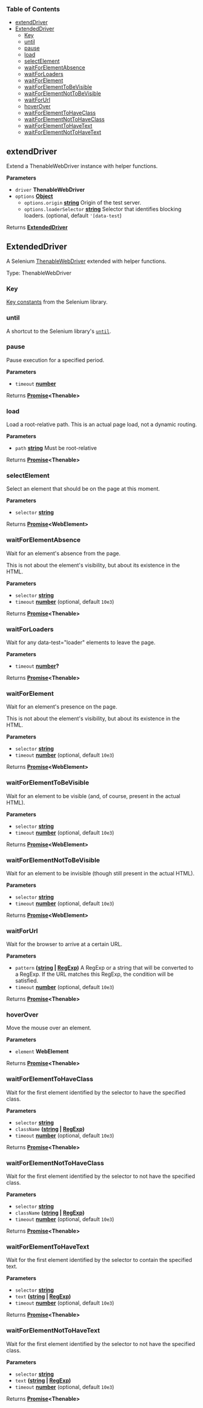 <!-- Generated by documentation.js. Update this documentation by updating the source code. -->

### Table of Contents

-   [extendDriver](#extenddriver)
-   [ExtendedDriver](#extendeddriver)
    -   [Key](#key)
    -   [until](#until)
    -   [pause](#pause)
    -   [load](#load)
    -   [selectElement](#selectelement)
    -   [waitForElementAbsence](#waitforelementabsence)
    -   [waitForLoaders](#waitforloaders)
    -   [waitForElement](#waitforelement)
    -   [waitForElementToBeVisible](#waitforelementtobevisible)
    -   [waitForElementNotToBeVisible](#waitforelementnottobevisible)
    -   [waitForUrl](#waitforurl)
    -   [hoverOver](#hoverover)
    -   [waitForElementToHaveClass](#waitforelementtohaveclass)
    -   [waitForElementNotToHaveClass](#waitforelementnottohaveclass)
    -   [waitForElementToHaveText](#waitforelementtohavetext)
    -   [waitForElementNotToHaveText](#waitforelementnottohavetext)

## extendDriver

Extend a ThenableWebDriver instance with helper functions.

**Parameters**

-   `driver` **ThenableWebDriver**
-   `options` **[Object](https://developer.mozilla.org/en-US/docs/Web/JavaScript/Reference/Global_Objects/Object)**
    -   `options.origin` **[string](https://developer.mozilla.org/en-US/docs/Web/JavaScript/Reference/Global_Objects/String)** Origin of the test server.
    -   `options.loaderSelector` **[string](https://developer.mozilla.org/en-US/docs/Web/JavaScript/Reference/Global_Objects/String)** Selector that identifies blocking loaders. (optional, default `'[data-test`)

Returns **[ExtendedDriver](#extendeddriver)**

## ExtendedDriver

A Selenium [ThenableWebDriver](https://seleniumhq.github.io/selenium/docs/api/javascript/module/selenium-webdriver/index_exports_ThenableWebDriver.html)
extended with helper functions.

Type: ThenableWebDriver

### Key

[Key constants](https://seleniumhq.github.io/selenium/docs/api/javascript/module/selenium-webdriver/index_exports_Key.html) from the Selenium library.

### until

A shortcut to the Selenium library's [`until`](https://seleniumhq.github.io/selenium/docs/api/javascript/module/selenium-webdriver/lib/until.html).

### pause

Pause execution for a specified period.

**Parameters**

-   `timeout` **[number](https://developer.mozilla.org/en-US/docs/Web/JavaScript/Reference/Global_Objects/Number)**

Returns **[Promise](https://developer.mozilla.org/en-US/docs/Web/JavaScript/Reference/Global_Objects/Promise)&lt;Thenable>**

### load

Load a root-relative path. This is an actual page load, not a dynamic routing.

**Parameters**

-   `path` **[string](https://developer.mozilla.org/en-US/docs/Web/JavaScript/Reference/Global_Objects/String)** Must be root-relative

Returns **[Promise](https://developer.mozilla.org/en-US/docs/Web/JavaScript/Reference/Global_Objects/Promise)&lt;Thenable>**

### selectElement

Select an element that should be on the page at this moment.

**Parameters**

-   `selector` **[string](https://developer.mozilla.org/en-US/docs/Web/JavaScript/Reference/Global_Objects/String)**

Returns **[Promise](https://developer.mozilla.org/en-US/docs/Web/JavaScript/Reference/Global_Objects/Promise)&lt;WebElement>**

### waitForElementAbsence

Wait for an element's absence from the page.

This is not about the element's visibility, but about its existence in the HTML.

**Parameters**

-   `selector` **[string](https://developer.mozilla.org/en-US/docs/Web/JavaScript/Reference/Global_Objects/String)**
-   `timeout` **[number](https://developer.mozilla.org/en-US/docs/Web/JavaScript/Reference/Global_Objects/Number)**  (optional, default `10e3`)

Returns **[Promise](https://developer.mozilla.org/en-US/docs/Web/JavaScript/Reference/Global_Objects/Promise)&lt;Thenable>**

### waitForLoaders

Wait for any data-test="loader" elements to leave the page.

**Parameters**

-   `timeout` **[number](https://developer.mozilla.org/en-US/docs/Web/JavaScript/Reference/Global_Objects/Number)?**

Returns **[Promise](https://developer.mozilla.org/en-US/docs/Web/JavaScript/Reference/Global_Objects/Promise)&lt;Thenable>**

### waitForElement

Wait for an element's presence on the page.

This is not about the element's visibility, but about its existence in the HTML.

**Parameters**

-   `selector` **[string](https://developer.mozilla.org/en-US/docs/Web/JavaScript/Reference/Global_Objects/String)**
-   `timeout` **[number](https://developer.mozilla.org/en-US/docs/Web/JavaScript/Reference/Global_Objects/Number)**  (optional, default `10e3`)

Returns **[Promise](https://developer.mozilla.org/en-US/docs/Web/JavaScript/Reference/Global_Objects/Promise)&lt;WebElement>**

### waitForElementToBeVisible

Wait for an element to be visible (and, of course, present in the actual HTML).

**Parameters**

-   `selector` **[string](https://developer.mozilla.org/en-US/docs/Web/JavaScript/Reference/Global_Objects/String)**
-   `timeout` **[number](https://developer.mozilla.org/en-US/docs/Web/JavaScript/Reference/Global_Objects/Number)**  (optional, default `10e3`)

Returns **[Promise](https://developer.mozilla.org/en-US/docs/Web/JavaScript/Reference/Global_Objects/Promise)&lt;WebElement>**

### waitForElementNotToBeVisible

Wait for an element to be invisible (though still present in the actual HTML).

**Parameters**

-   `selector` **[string](https://developer.mozilla.org/en-US/docs/Web/JavaScript/Reference/Global_Objects/String)**
-   `timeout` **[number](https://developer.mozilla.org/en-US/docs/Web/JavaScript/Reference/Global_Objects/Number)**  (optional, default `10e3`)

Returns **[Promise](https://developer.mozilla.org/en-US/docs/Web/JavaScript/Reference/Global_Objects/Promise)&lt;WebElement>**

### waitForUrl

Wait for the browser to arrive at a certain URL.

**Parameters**

-   `pattern` **([string](https://developer.mozilla.org/en-US/docs/Web/JavaScript/Reference/Global_Objects/String) \| [RegExp](https://developer.mozilla.org/en-US/docs/Web/JavaScript/Reference/Global_Objects/RegExp))** A RegExp or a string that will be converted to a RegExp. If the URL matches
      this RegExp, the condition will be satisfied.
-   `timeout` **[number](https://developer.mozilla.org/en-US/docs/Web/JavaScript/Reference/Global_Objects/Number)**  (optional, default `10e3`)

Returns **[Promise](https://developer.mozilla.org/en-US/docs/Web/JavaScript/Reference/Global_Objects/Promise)&lt;Thenable>**

### hoverOver

Move the mouse over an element.

**Parameters**

-   `element` **WebElement**

Returns **[Promise](https://developer.mozilla.org/en-US/docs/Web/JavaScript/Reference/Global_Objects/Promise)&lt;Thenable>**

### waitForElementToHaveClass

Wait for the first element identified by the selector to have the specified class.

**Parameters**

-   `selector` **[string](https://developer.mozilla.org/en-US/docs/Web/JavaScript/Reference/Global_Objects/String)**
-   `className` **([string](https://developer.mozilla.org/en-US/docs/Web/JavaScript/Reference/Global_Objects/String) \| [RegExp](https://developer.mozilla.org/en-US/docs/Web/JavaScript/Reference/Global_Objects/RegExp))**
-   `timeout` **[number](https://developer.mozilla.org/en-US/docs/Web/JavaScript/Reference/Global_Objects/Number)**  (optional, default `10e3`)

Returns **[Promise](https://developer.mozilla.org/en-US/docs/Web/JavaScript/Reference/Global_Objects/Promise)&lt;Thenable>**

### waitForElementNotToHaveClass

Wait for the first element identified by the selector to not have the specified class.

**Parameters**

-   `selector` **[string](https://developer.mozilla.org/en-US/docs/Web/JavaScript/Reference/Global_Objects/String)**
-   `className` **([string](https://developer.mozilla.org/en-US/docs/Web/JavaScript/Reference/Global_Objects/String) \| [RegExp](https://developer.mozilla.org/en-US/docs/Web/JavaScript/Reference/Global_Objects/RegExp))**
-   `timeout` **[number](https://developer.mozilla.org/en-US/docs/Web/JavaScript/Reference/Global_Objects/Number)**  (optional, default `10e3`)

Returns **[Promise](https://developer.mozilla.org/en-US/docs/Web/JavaScript/Reference/Global_Objects/Promise)&lt;Thenable>**

### waitForElementToHaveText

Wait for the first element identified by the selector to contain the specified text.

**Parameters**

-   `selector` **[string](https://developer.mozilla.org/en-US/docs/Web/JavaScript/Reference/Global_Objects/String)**
-   `text` **([string](https://developer.mozilla.org/en-US/docs/Web/JavaScript/Reference/Global_Objects/String) \| [RegExp](https://developer.mozilla.org/en-US/docs/Web/JavaScript/Reference/Global_Objects/RegExp))**
-   `timeout` **[number](https://developer.mozilla.org/en-US/docs/Web/JavaScript/Reference/Global_Objects/Number)**  (optional, default `10e3`)

Returns **[Promise](https://developer.mozilla.org/en-US/docs/Web/JavaScript/Reference/Global_Objects/Promise)&lt;Thenable>**

### waitForElementNotToHaveText

Wait for the first element identified by the selector to not have the specified class.

**Parameters**

-   `selector` **[string](https://developer.mozilla.org/en-US/docs/Web/JavaScript/Reference/Global_Objects/String)**
-   `text` **([string](https://developer.mozilla.org/en-US/docs/Web/JavaScript/Reference/Global_Objects/String) \| [RegExp](https://developer.mozilla.org/en-US/docs/Web/JavaScript/Reference/Global_Objects/RegExp))**
-   `timeout` **[number](https://developer.mozilla.org/en-US/docs/Web/JavaScript/Reference/Global_Objects/Number)**  (optional, default `10e3`)

Returns **[Promise](https://developer.mozilla.org/en-US/docs/Web/JavaScript/Reference/Global_Objects/Promise)&lt;Thenable>**
